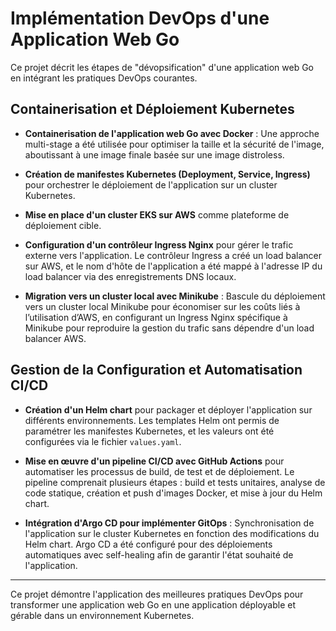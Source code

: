 # Implémentation DevOps d'une Application Web Go

Ce projet décrit les étapes de "dévopsification" d'une application web Go en intégrant les pratiques DevOps courantes.

## Containerisation et Déploiement Kubernetes

- **Containerisation de l'application web Go avec Docker** : Une approche multi-stage a été utilisée pour optimiser la taille et la sécurité de l'image, aboutissant à une image finale basée sur une image distroless.

- **Création de manifestes Kubernetes (Deployment, Service, Ingress)** pour orchestrer le déploiement de l'application sur un cluster Kubernetes.

- **Mise en place d'un cluster EKS sur AWS** comme plateforme de déploiement cible.

- **Configuration d'un contrôleur Ingress Nginx** pour gérer le trafic externe vers l'application. Le contrôleur Ingress a créé un load balancer sur AWS, et le nom d'hôte de l'application a été mappé à l'adresse IP du load balancer via des enregistrements DNS locaux.

- **Migration vers un cluster local avec Minikube** : Bascule du déploiement vers un cluster local Minikube pour économiser sur les coûts liés à l’utilisation d’AWS, en configurant un Ingress Nginx spécifique à Minikube pour reproduire la gestion du trafic sans dépendre d'un load balancer AWS.

## Gestion de la Configuration et Automatisation CI/CD

- **Création d'un Helm chart** pour packager et déployer l'application sur différents environnements. Les templates Helm ont permis de paramétrer les manifestes Kubernetes, et les valeurs ont été configurées via le fichier `values.yaml`.

- **Mise en œuvre d'un pipeline CI/CD avec GitHub Actions** pour automatiser les processus de build, de test et de déploiement. Le pipeline comprenait plusieurs étapes : build et tests unitaires, analyse de code statique, création et push d'images Docker, et mise à jour du Helm chart.

- **Intégration d'Argo CD pour implémenter GitOps** : Synchronisation de l'application sur le cluster Kubernetes en fonction des modifications du Helm chart. Argo CD a été configuré pour des déploiements automatiques avec self-healing afin de garantir l'état souhaité de l'application.

---

Ce projet démontre l'application des meilleures pratiques DevOps pour transformer une application web Go en une application déployable et gérable dans un environnement Kubernetes.
